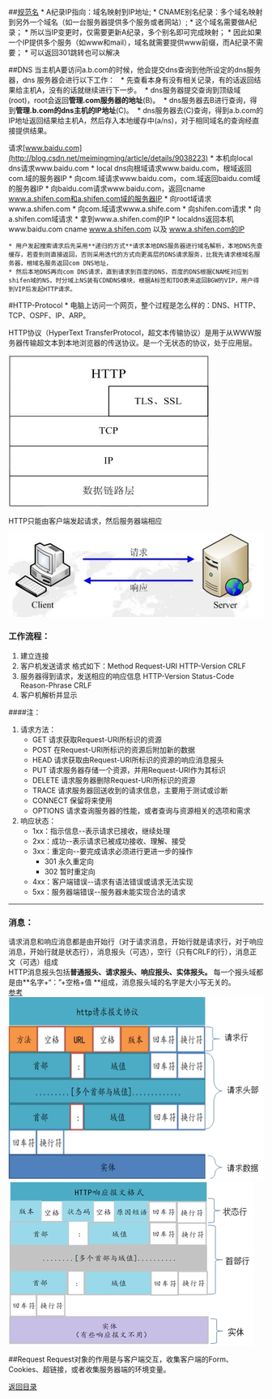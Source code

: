 ##[规范名](http://blog.xieyc.com/differences-between-a-record-and-cname-record/)
     * A纪录IP指向：域名映射到IP地址;
     * CNAME别名纪录：多个域名映射到另外一个域名（如一台服务器提供多个服务或者网站）;
         * 这个域名需要做A纪录；
         * 所以当IP变更时，仅需要更新A纪录，多个别名即可完成映射；
     * 因此如果一个IP提供多个服务（如www和mail），域名就需要提供www前缀，而A纪录不需要；
         * 可以返回301跳转也可以解决

##DNS
当主机A要访问a.b.com的时候，他会提交dns查询到他所设定的dns服务器，dns
服务器会进行以下工作：  
    * 先查看本身有没有相关记录，有的话返回结果给主机A，没有的话就继续进行下一步。 
    * dns服务器提交查询到顶级域(root)，root会返回**管理.com服务器的地址**(B)。 
    * dns服务器去B进行查询，得到**管理.b.com的dns主机的IP地址**(C)。 
    * dns服务器去(C)查询，得到a.b.com的IP地址返回结果给主机A，然后存入本地缓存中(a/ns)，对于相同域名的查询经直接提供结果。 

请求[www.baidu.com](http://blog.csdn.net/meimingming/article/details/9038223)
	* 本机向local dns请求www.baidu.com
	* local dns向根域请求www.baidu.com，根域返回com.域的服务器IP
	* 向com.域请求www.baidu.com，com.域返回baidu.com域的服务器IP
	* 向baidu.com请求www.baidu.com，返回cname www.a.shifen.com和a.shifen.com域的服务器IP
	* 向root域请求www.a.shifen.com
	* 向com.域请求www.a.shife.com
	* 向shifen.com请求
	* 向a.shifen.com域请求
	* 拿到www.a.shifen.com的IP
	* localdns返回本机www.baidu.com cname www.a.shifen.com 以及 www.a.shifen.com的IP
  
    * 用户发起搜索请求后先采用**递归的方式**请求本地DNS服务器进行域名解析，本地DNS先查缓存，若查到则直接返回，否则采用迭代的方式向更高层的DNS请求服务，比我先请求根域名服务器，根域名服务返回com DNS地址，
    * 然后本地DNS再向com DNS请求，直到请求到百度的DNS，百度的DNS根据CNAME对应到shifen域的NS，时分域上NS装有CDNDNS模块，根据A标签和TDO表来返回BGW的VIP，用户得到VIP后发起HTTP请求。

#HTTP-Protocol
* 
电脑上访问一个网页，整个过程是怎么样的：DNS、HTTP、TCP、OSPF、IP、ARP。

HTTP协议（HyperText TransferProtocol，超文本传输协议）是用于从WWW服务器传输超文本到本地浏览器的传送协议。是一个无状态的协议，处于应用层。

![](TCPIP.jpg)

HTTP只能由客户端发起请求，然后服务器端相应

![](5657919_2.jpg)

### 工作流程：


1. 建立连接
1. 客户机发送请求    格式如下：Method Request-URI HTTP-Version CRLF  
1. 服务器得到请求，发送相应的响应信息           HTTP-Version Status-Code Reason-Phrase CRLF
1. 客户机解析并显示

####注：
1. 请求方法：
    * GET     请求获取Request-URI所标识的资源<br>
    * POST    在Request-URI所标识的资源后附加新的数据<br>
    * HEAD    请求获取由Request-URI所标识的资源的响应消息报头<br>
    * PUT     请求服务器存储一个资源，并用Request-URI作为其标识<br>
    * DELETE  请求服务器删除Request-URI所标识的资源<br>
    * TRACE   请求服务器回送收到的请求信息，主要用于测试或诊断<br>
    * CONNECT 保留将来使用<br>
    * OPTIONS 请求查询服务器的性能，或者查询与资源相关的选项和需求
1. 响应状态：
    * 1xx：指示信息--表示请求已接收，继续处理<br>
    * 2xx：成功--表示请求已被成功接收、理解、接受<br>
    * 3xx：重定向--要完成请求必须进行更进一步的操作<br>
        * 301 永久重定向
        * 302 暂时重定向
    * 4xx：客户端错误--请求有语法错误或请求无法实现<br>
    * 5xx：服务器端错误--服务器未能实现合法的请求<br>

---



### 消息：
请求消息和响应消息都是由开始行（对于请求消息，开始行就是请求行，对于响应消息，开始行就是状态行），消息报头（可选），空行（只有CRLF的行），消息正文（可选）组成<br>HTTP消息报头包括**普通报头、请求报头、响应报头、实体报头。**
每一个报头域都是由**名字+“：”+空格+值 **组成，消息报头域的名字是大小写无关的。<br>[参考](http://www.cnblogs.com/li0803/archive/2008/11/03/1324746.html)
![](/assets/请求报文.jpg)
![](/assets/响应报文.jpg)

##Request
Request对象的作用是与客户端交互，收集客户端的Form、Cookies、超链接，或者收集服务器端的环境变量。

[返回目录](README.md)
